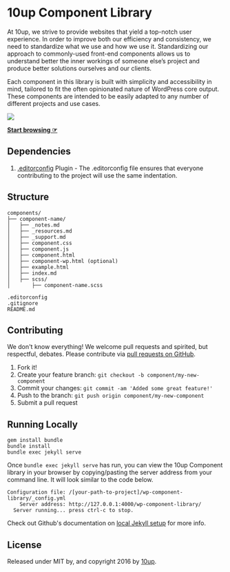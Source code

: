10up Component Library
=====================

At 10up, we strive to provide websites that yield a top-notch user experience. In order to improve both our efficiency and consistency, we need to standardize what we use and how we use it. Standardizing our approach to commonly-used front-end components allows us to understand better the inner workings of someone else’s project and produce better solutions ourselves and our clients.

Each component in this library is built with simplicity and accessibility in mind, tailored to fit the often opinionated nature of WordPress core output. These components are intended to be easily adapted to any number of different projects and use cases.

<a href="http://10up.com/contact/"><img src="https://10updotcom-wpengine.s3.amazonaws.com/uploads/2016/08/10up_github_banner-2.png"></a>

**[Start browsing ☞](https://10up.github.io/wp-component-library/)**

## Dependencies

1. [.editorconfig](http://editorconfig.org/) Plugin - The .editorconfig file ensures that everyone contributing to the project will use the same indentation.

## Structure

```
components/
├── component-name/
│   ├── _notes.md
│   ├── _resources.md
│   ├── _support.md
│   ├── component.css
│   ├── component.js
│   ├── component.html
│   ├── component-wp.html (optional)
│   ├── example.html
│   ├── index.md
│   ├── scss/
│       ├── component-name.scss

.editorconfig
.gitignore
README.md
```

## Contributing

We don't know everything! We welcome pull requests and spirited, but respectful, debates. Please contribute via [pull requests on GitHub](https://github.com/10up/component-library/pulls).

1. Fork it!
2. Create your feature branch: `git checkout -b component/my-new-component`
3. Commit your changes: `git commit -am 'Added some great feature!'`
4. Push to the branch: `git push origin component/my-new-component`
5. Submit a pull request

## Running Locally

```
gem install bundle
bundle install
bundle exec jekyll serve
```

Once `bundle exec jekyll serve` has run, you can view the 10up Component library in your browser by copying/pasting the server address from your command line. It will look similar to the code below.

```
Configuration file: /[your-path-to-project]/wp-component-library/_config.yml
    Server address: http://127.0.0.1:4000/wp-component-library/
  Server running... press ctrl-c to stop.
```

Check out Github's documentation on [local Jekyll setup](https://help.github.com/articles/setting-up-your-github-pages-site-locally-with-jekyll/#step-4-build-your-local-jekyll-site) for more info.

## License

Released under MIT by, and copyright 2016 by [10up](http://10up.com).
